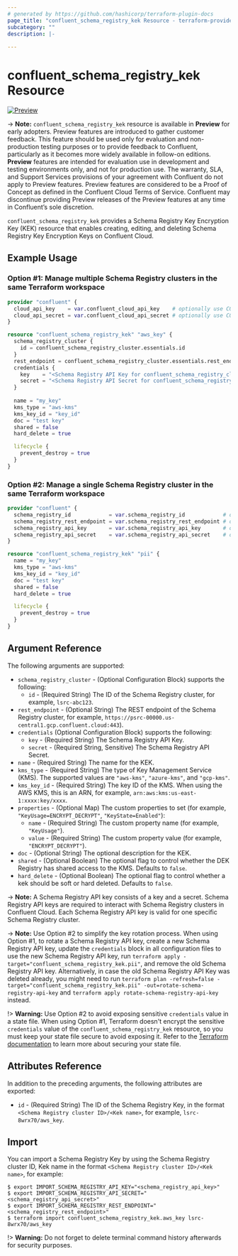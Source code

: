 ```yaml
---
# generated by https://github.com/hashicorp/terraform-plugin-docs
page_title: "confluent_schema_registry_kek Resource - terraform-provider-confluent"
subcategory: ""
description: |-
  
---
```


# confluent_schema_registry_kek Resource

[![Preview](https://img.shields.io/badge/Lifecycle%20Stage-Preview-%2300afba)](https://docs.confluent.io/cloud/current/api.html#section/Versioning/API-Lifecycle-Policy)

-> **Note:** `confluent_schema_registry_kek` resource is available in **Preview** for early adopters. Preview features are introduced to gather customer feedback. This feature should be used only for evaluation and non-production testing purposes or to provide feedback to Confluent, particularly as it becomes more widely available in follow-on editions.  
**Preview** features are intended for evaluation use in development and testing environments only, and not for production use. The warranty, SLA, and Support Services provisions of your agreement with Confluent do not apply to Preview features. Preview features are considered to be a Proof of Concept as defined in the Confluent Cloud Terms of Service. Confluent may discontinue providing Preview releases of the Preview features at any time in Confluent’s sole discretion.

`confluent_schema_registry_kek` provides a Schema Registry Key Encryption Key (KEK) resource that enables creating, editing, and deleting Schema Registry Key Encryption Keys on Confluent Cloud.

## Example Usage

### Option #1: Manage multiple Schema Registry clusters in the same Terraform workspace

```terraform
provider "confluent" {
  cloud_api_key    = var.confluent_cloud_api_key    # optionally use CONFLUENT_CLOUD_API_KEY env var
  cloud_api_secret = var.confluent_cloud_api_secret # optionally use CONFLUENT_CLOUD_API_SECRET env var
}

resource "confluent_schema_registry_kek" "aws_key" {
  schema_registry_cluster {
    id = confluent_schema_registry_cluster.essentials.id
  }
  rest_endpoint = confluent_schema_registry_cluster.essentials.rest_endpoint
  credentials {
    key    = "<Schema Registry API Key for confluent_schema_registry_cluster.essentials>"
    secret = "<Schema Registry API Secret for confluent_schema_registry_cluster.essentials>"
  }
  
  name = "my_key"
  kms_type = "aws-kms"
  kms_key_id = "key_id"
  doc = "test key"
  shared = false
  hard_delete = true

  lifecycle {
    prevent_destroy = true
  }
}
```

### Option #2: Manage a single Schema Registry cluster in the same Terraform workspace

```terraform
provider "confluent" {
  schema_registry_id            = var.schema_registry_id            # optionally use SCHEMA_REGISTRY_ID env var
  schema_registry_rest_endpoint = var.schema_registry_rest_endpoint # optionally use SCHEMA_REGISTRY_REST_ENDPOINT env var
  schema_registry_api_key       = var.schema_registry_api_key       # optionally use SCHEMA_REGISTRY_API_KEY env var
  schema_registry_api_secret    = var.schema_registry_api_secret    # optionally use SCHEMA_REGISTRY_API_SECRET env var
}

resource "confluent_schema_registry_kek" "pii" {
  name = "my_key"
  kms_type = "aws-kms"
  kms_key_id = "key_id"
  doc = "test key"
  shared = false
  hard_delete = true

  lifecycle {
    prevent_destroy = true
  }
}
```

<!-- schema generated by tfplugindocs -->
## Argument Reference

The following arguments are supported:

- `schema_registry_cluster` - (Optional Configuration Block) supports the following:
    - `id` - (Required String) The ID of the Schema Registry cluster, for example, `lsrc-abc123`.
- `rest_endpoint` - (Optional String) The REST endpoint of the Schema Registry cluster, for example, `https://psrc-00000.us-central1.gcp.confluent.cloud:443`).
- `credentials` (Optional Configuration Block) supports the following:
    - `key` - (Required String) The Schema Registry API Key.
    - `secret` - (Required String, Sensitive) The Schema Registry API Secret.
- `name` - (Required String) The name for the KEK.
- `kms_type` - (Required String) The type of Key Management Service (KMS). The supported values are `"aws-kms"`, `"azure-kms"`, and `"gcp-kms"`.
- `kms_key_id` - (Required String) The key ID of the KMS. When using the AWS KMS, this is an ARN, for example, `arn:aws:kms:us-east-1:xxxx:key/xxxx`.
- `properties` - (Optional Map) The custom properties to set (for example, `"KeyUsage=ENCRYPT_DECRYPT"`, `"KeyState=Enabled"`):
  - `name` - (Required String) The custom property name (for example, `"KeyUsage"`).
  - `value` - (Required String) The custom property value (for example, `"ENCRYPT_DECRYPT"`).
- `doc` - (Optional String) The optional description for the KEK.
- `shared` - (Optional Boolean) The optional flag to control whether the DEK Registry has shared access to the KMS. Defaults to `false`.
- `hard_delete` - (Optional Boolean) The optional flag to control whether a kek should be soft or hard deleted. Defaults to `false`.

-> **Note:** A Schema Registry API key consists of a key and a secret. Schema Registry API keys are required to interact with Schema Registry clusters in Confluent Cloud. Each Schema Registry API key is valid for one specific Schema Registry cluster.

-> **Note:** Use Option #2 to simplify the key rotation process. When using Option #1, to rotate a Schema Registry API key, create a new Schema Registry API key, update the `credentials` block in all configuration files to use the new Schema Registry API key, run `terraform apply -target="confluent_schema_registry_kek.pii"`, and remove the old Schema Registry API key. Alternatively, in case the old Schema Registry API Key was deleted already, you might need to run `terraform plan -refresh=false -target="confluent_schema_registry_kek.pii" -out=rotate-schema-registry-api-key` and `terraform apply rotate-schema-registry-api-key` instead.

!> **Warning:** Use Option #2 to avoid exposing sensitive `credentials` value in a state file. When using Option #1, Terraform doesn't encrypt the sensitive `credentials` value of the `confluent_schema_registry_kek` resource, so you must keep your state file secure to avoid exposing it. Refer to the [Terraform documentation](https://www.terraform.io/docs/language/state/sensitive-data.html) to learn more about securing your state file.

## Attributes Reference

In addition to the preceding arguments, the following attributes are exported:

- `id` - (Required String) The ID of the Schema Registry Key, in the format `<Schema Registry cluster ID>/<Kek name>`, for example, `lsrc-8wrx70/aws_key`.

## Import

You can import a Schema Registry Key by using the Schema Registry cluster ID, Kek name in the format `<Schema Registry cluster ID>/<Kek name>`, for example:

```shell
$ export IMPORT_SCHEMA_REGISTRY_API_KEY="<schema_registry_api_key>"
$ export IMPORT_SCHEMA_REGISTRY_API_SECRET="<schema_registry_api_secret>"
$ export IMPORT_SCHEMA_REGISTRY_REST_ENDPOINT="<schema_registry_rest_endpoint>"
$ terraform import confluent_schema_registry_kek.aws_key lsrc-8wrx70/aws_key
```

!> **Warning:** Do not forget to delete terminal command history afterwards for security purposes.
